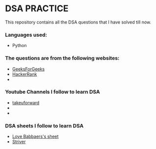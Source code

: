# DSA PRACTICE

This repository contains all the DSA questions that I have solved till now.

### Languages used:
- Python

### The questions are from the following websites:

- [GeeksForGeeks](https://www.geeksforgeeks.org/)
- [HackerRank](https://www.hackerrank.com/)
- 

### Youtube Channels I follow to learn DSA

- [takeuforward](https://www.youtube.com/@takeUforward)
- 
- 

### DSA sheets I follow to learn DSA

- [Love Babbaers's sheet](https://www.geeksforgeeks.org/dsa-sheet-by-love-babbar/)
- [Striver](https://takeuforward.org/interviews/strivers-sde-sheet-top-coding-interview-problems/)

